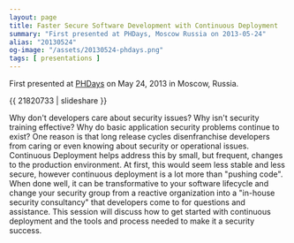 ```yaml
---
layout: page
title: Faster Secure Software Development with Continuous Deployment
summary: "First presented at PHDays, Moscow Russia on 2013-05-24"
alias: "20130524"
og-image: "/assets/20130524-phdays.png"
tags: [ presentations ]
---
```


First presented at [PHDays](http://www.securitydevelopmentconference.com/) on May 24, 2013 in Moscow, Russia.

{{ 21820733 | slideshare }}

Why don't developers care about security issues?  Why isn't security
training effective?  Why do basic application security problems
continue to exist?  One reason is that long release cycles
disenfranchise developers from caring or even knowing about security
or operational issues. Continuous Deployment helps address this by
small, but frequent, changes to the production environment.  At first,
this would seem less stable and less secure, however continuous
deployment is a lot more than "pushing code".  When done well, it can
be transformative to your software lifecycle and change your security
group from a reactive organization into a "in-house security
consultancy" that developers come to for questions and assistance.
This session will discuss how to get started with continuous
deployment and the tools and process needed to make it a security
success.

